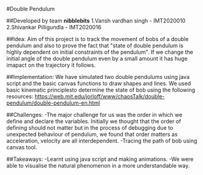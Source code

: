#Double Pendulum

##Developed by team **nibblebits**
    1.Vansh vardhan singh - IMT2020010
    2.Shivankar Pilligundla - IMT2020016 

##Idea:
  Aim of this project is to track the movement of bobs of a double pendulum and also to prove the fact that "state of double pendulum is highly dependent on
  initial constraints of the pendulum". If we change the initial angle of the double pendulum even by a small amount it has huge imapact on the trajectory it 
  follows.
  
##Implementation:
  We have simulated two double pendulums using java script and the basic canvas functions to draw shapes and lines. 
  We used basic kinematic principlesto determine the state of bob using the following resources:
  https://web.mit.edu/jorloff/www/chaosTalk/double-pendulum/double-pendulum-en.html
  
##Challenges:
  -The major challenge for us was the order in which we define and declare the variables. Initially we thought that the order of defining should not matter but
   in the process of debugging due to unexpected behaviour of pendulum, we found that order matters as acceleration, velocity are all interdependent.
  -Tracing the path of bob using canvas tool.
  
##Takeaways:
  -Learnt using java script and making animations.
  -We were able to visualise the natural phenomenon in a more understandable way.
  
  
